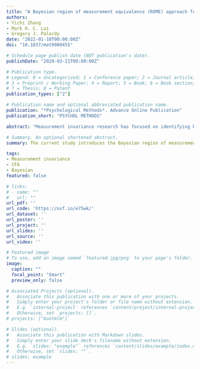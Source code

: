 ```yaml
---
title: "A Bayesian region of measurement equivalence (ROME) approach for establishing measurement invariance"
authors:
- Yichi Zhang
- Mark H. C. Lai
- Gregory J. Palardy
date: "2022-01-10T00:00:00Z"
doi: "10.1037/met0000455"

# Schedule page publish date (NOT publication's date).
publishDate: "2020-03-21T00:00:00Z"

# Publication type.
# Legend: 0 = Uncategorized; 1 = Conference paper; 2 = Journal article;
# 3 = Preprint / Working Paper; 4 = Report; 5 = Book; 6 = Book section;
# 7 = Thesis; 8 = Patent
publication_types: ["2"]

# Publication name and optional abbreviated publication name.
publication: "*Psychological Methods*. Advance Online Publication"
publication_short: "PSYCHOL METHODS"

abstract: "Measurement invariance research has focused on identifying biases in test indicators measuring a latent trait across two or more groups. However, relatively little attention has been devoted to the practical implications of noninvariance. An important question is whether noninvariance in indicators or items results in differences in observed composite scores across groups. The current study introduces the Bayesian region of measurement equivalence (ROME) as a framework for visualizing and testing the combined impact of partial invariance on the group difference in observed scores. Under the proposed framework, researchers first compute the highest posterior density intervals (HPDIs)—which contain the most plausible values—for the expected group difference in observed test scores over a range of latent trait levels. By comparing the HPDIs with a predetermined range of values that is practically equivalent to zero (i.e., region of measurement equivalence), researchers can determine whether a test instrument is practically invariant. The proposed ROME method can be used for both continuous indicators and ordinal items. We illustrated ROME using five items measuring mathematics-specific self-efficacy from a nationally representative sample of 10th graders. Whereas conventional invariance testing identifies a partial strict invariance model across gender, the statistically significant noninvariant items were found to have a negligible impact on the comparison of the observed scores. This empirical example demonstrates the utility of the ROME method for assessing practical significance when statistically significant item noninvariance is found."

# Summary. An optional shortened abstract.
summary: The current study introduces the Bayesian region of measurement equivalence (ROME) method for visualizing and quantifying such biases. ROME estimates the most probable magnitudes of test bias for individuals with different construct scores and compares it to a predefined region of tolerable bias levels.

tags:
- Measurement invariance
- CFA
- Bayesian
featured: false

# links:
# - name: ""
#   url: ""
url_pdf: ''
url_code: 'https://osf.io/e75wk/'
url_dataset: ''
url_poster: ''
url_project: ''
url_slides: ''
url_source: ''
url_video: ''

# Featured image
# To use, add an image named `featured.jpg/png` to your page's folder. 
image:
  caption: ""
  focal_point: "Smart"
  preview_only: false

# Associated Projects (optional).
#   Associate this publication with one or more of your projects.
#   Simply enter your project's folder or file name without extension.
#   E.g. `internal-project` references `content/project/internal-project/index.md`.
#   Otherwise, set `projects: []`.
# projects: ["bootmlm"]

# Slides (optional).
#   Associate this publication with Markdown slides.
#   Simply enter your slide deck's filename without extension.
#   E.g. `slides: "example"` references `content/slides/example/index.md`.
#   Otherwise, set `slides: ""`.
# slides: example
---
```


<!--

Supplementary notes can be added here, including [code and math](https://sourcethemes.com/academic/docs/writing-markdown-latex/).

-->
